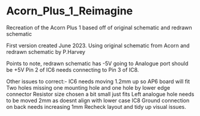 # Acorn_Plus_1_Reimagine
Recreation of the Acorn Plus 1 based off of original schematic and redrawn schematic

First version created June 2023.
Using original schematic from Acorn and redrawn schematic by P.Harvey

Points to note, redrawn schematic has -5V going to Analogue port should be +5V
Pin 2 of IC6 needs connecting to Pin 3 of IC8.

Other issues to correct:-
IC6 needs moving 1.2mm up so AP6 board will fit
Two holes missing one mounting hole and one hole by lower edge connector
Resistor size chosen a bit small just fits
Left analogue hole needs to be moved 2mm as doesnt align with lower case
IC8 Ground connection on back needs increasing 1mm
Recheck layout and tidy up visual issues.
